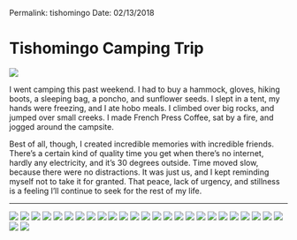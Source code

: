 Permalink: tishomingo
Date: 02/13/2018


# Tishomingo Camping Trip

![](/public/Images/Tishomingo/Tishomingo-01.jpg)

I went camping this past weekend. I had to buy a hammock, gloves, hiking boots, a sleeping bag, a poncho, and sunflower seeds. I slept in a tent, my hands were freezing, and I ate hobo meals. I climbed over big rocks, and jumped over small creeks. I made French Press Coffee, sat by a fire, and jogged around the campsite.

Best of all, though, I created incredible memories with incredible friends. There’s a certain kind of quality time you get when there’s no internet, hardly any electricity, and it’s 30 degrees outside. Time moved slow, because there were no distractions. It was just us, and I kept reminding myself not to take it for granted. That peace, lack of urgency, and stillness is a feeling I’ll continue to seek for the rest of my life.

- - -

![](/public/Images/Tishomingo/Tishomingo-02.jpg)
![](/public/Images/Tishomingo/Tishomingo-03.jpg)
![](/public/Images/Tishomingo/Tishomingo-04.jpg)
![](/public/Images/Tishomingo/Tishomingo-05.jpg)
![](/public/Images/Tishomingo/Tishomingo-06.jpg)
![](/public/Images/Tishomingo/Tishomingo-07.jpg)
![](/public/Images/Tishomingo/Tishomingo-08.jpg)
![](/public/Images/Tishomingo/Tishomingo-09.jpg)
![](/public/Images/Tishomingo/Tishomingo-10.jpg)
![](/public/Images/Tishomingo/Tishomingo-11.jpg)
![](/public/Images/Tishomingo/Tishomingo-12.jpg)
![](/public/Images/Tishomingo/Tishomingo-13.jpg)
![](/public/Images/Tishomingo/Tishomingo-14.jpg)
![](/public/Images/Tishomingo/Tishomingo-15.jpg)
![](/public/Images/Tishomingo/Tishomingo-16.jpg)
![](/public/Images/Tishomingo/Tishomingo-17.jpg)
![](/public/Images/Tishomingo/Tishomingo-18.jpg)
![](/public/Images/Tishomingo/Tishomingo-19.jpg)
![](/public/Images/Tishomingo/Tishomingo-20.jpg)
![](/public/Images/Tishomingo/Tishomingo-21.jpg)
![](/public/Images/Tishomingo/Tishomingo-22.jpg)
![](/public/Images/Tishomingo/Tishomingo-23.jpg)
![](/public/Images/Tishomingo/Tishomingo-24.jpg)
![](/public/Images/Tishomingo/Tishomingo-25.jpg)
![](/public/Images/Tishomingo/Tishomingo-26.jpg)
![](/public/Images/Tishomingo/Tishomingo-27.jpg)
![](/public/Images/Tishomingo/Tishomingo-28.jpg)
